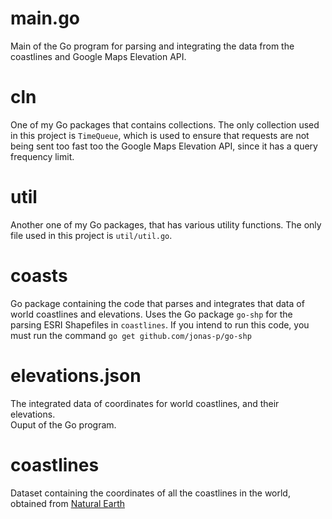# main.go
Main of the Go program for parsing and integrating the data from the coastlines and Google Maps Elevation API.

# cln
One of my Go packages that contains collections. The only collection used in this project is ```TimeQueue```, which is used to ensure that requests are not being sent too fast too the Google Maps Elevation API, since it has a query frequency limit.

# util
Another one of my Go packages, that has various utility functions. The only file used in this project is ```util/util.go```.

# coasts
Go package containing the code that parses and integrates that data of world coastlines and elevations.
Uses the Go package ```go-shp``` for the parsing ESRI Shapefiles in ```coastlines```.
If you intend to run this code, you must run the command ```go get github.com/jonas-p/go-shp```

# elevations.json
The integrated data of coordinates for world coastlines, and their elevations.<br>
Ouput of the Go program.

# coastlines
Dataset containing the coordinates of all the coastlines in the world, 
obtained from <a href="http://www.naturalearthdata.com/downloads/10m-physical-vectors/10m-coastline/" target="_blank">Natural Earth</a>
